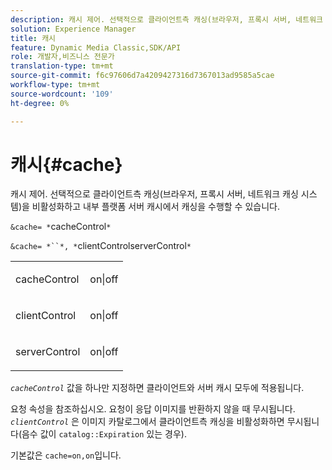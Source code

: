 ```yaml
---
description: 캐시 제어. 선택적으로 클라이언트측 캐싱(브라우저, 프록시 서버, 네트워크 캐싱 시스템)을 비활성화하고 내부 플랫폼 서버 캐시에서 캐싱을 수행할 수 있습니다.
solution: Experience Manager
title: 캐시
feature: Dynamic Media Classic,SDK/API
role: 개발자,비즈니스 전문가
translation-type: tm+mt
source-git-commit: f6c97606d7a4209427316d7367013ad9585a5cae
workflow-type: tm+mt
source-wordcount: '109'
ht-degree: 0%

---
```



# 캐시{#cache}

캐시 제어. 선택적으로 클라이언트측 캐싱(브라우저, 프록시 서버, 네트워크 캐싱 시스템)을 비활성화하고 내부 플랫폼 서버 캐시에서 캐싱을 수행할 수 있습니다.

`&cache= *`cacheControl`*`

`&cache= *``*, *`clientControlserverControl`*`

<table id="simpletable_DA4D92F0AEF84FD49953876796058B7F"> 
 <tr class="strow"> 
  <td class="stentry"> <p><span class="codeph"> <span class="varname"> cacheControl</span></span> </p> </td> 
  <td class="stentry"> <p><span class="codeph"> on|off</span> </p></td> 
 </tr> 
 <tr class="strow"> 
  <td class="stentry"> <p><span class="codeph"> <span class="varname"> clientControl</span></span> </p></td> 
  <td class="stentry"> <p><span class="codeph"> on|off</span> </p></td> 
 </tr> 
 <tr class="strow"> 
  <td class="stentry"> <p><span class="codeph"> <span class="varname"> serverControl</span></span> </p></td> 
  <td class="stentry"> <p><span class="codeph"> on|off</span> </p></td> 
 </tr> 
</table>

*`cacheControl`* 값을 하나만 지정하면 클라이언트와 서버 캐시 모두에 적용됩니다.

요청 속성을 참조하십시오. 요청이 응답 이미지를 반환하지 않을 때 무시됩니다. *`clientControl`* 은 이미지 카탈로그에서 클라이언트측 캐싱을 비활성화하면 무시됩니다(음수 값이  `catalog::Expiration` 있는 경우).

기본값은 `cache=on,on`입니다.

